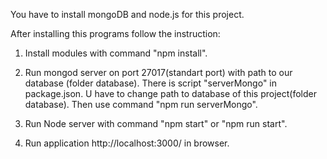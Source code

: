 You have to install mongoDB and node.js for this project.

After installing this programs follow the instruction:

1) Install modules with command "npm install".

2) Run mongod server on port 27017(standart port) with path to our database (folder database).
There is script "serverMongo" in package.json. U have to change path to database of this project(folder database). 
Then use command "npm run serverMongo".

3) Run Node server with command "npm start" or "npm run start".

4) Run application http://localhost:3000/ in browser.
